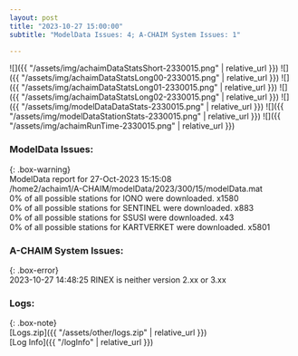 ```yaml
---
layout: post
title: "2023-10-27 15:00:00"
subtitle: "ModelData Issues: 4; A-CHAIM System Issues: 1"

---
```


![]({{ "/assets/img/achaimDataStatsShort-2330015.png" | relative_url }})
![]({{ "/assets/img/achaimDataStatsLong00-2330015.png" | relative_url }})
![]({{ "/assets/img/achaimDataStatsLong01-2330015.png" | relative_url }})
![]({{ "/assets/img/achaimDataStatsLong02-2330015.png" | relative_url }})
![]({{ "/assets/img/modelDataDataStats-2330015.png" | relative_url }})
![]({{ "/assets/img/modelDataStationStats-2330015.png" | relative_url }})
![]({{ "/assets/img/achaimRunTime-2330015.png" | relative_url }})


### ModelData Issues:  
  
{: .box-warning}  
 ModelData report for 27-Oct-2023 15:15:08   
 /home2/achaim1/A-CHAIM/modelData/2023/300/15/modelData.mat   
 0% of all possible stations for IONO were downloaded. x1580   
 0% of all possible stations for SENTINEL were downloaded. x883   
 0% of all possible stations for SSUSI were downloaded. x43   
 0% of all possible stations for KARTVERKET were downloaded. x5801   
  
### A-CHAIM System Issues:  
  
{: .box-error}  
2023-10-27 14:48:25 RINEX is neither version 2.xx or 3.xx  

### Logs:  
  
{: .box-note}  
[Logs.zip]({{ "/assets/other/logs.zip" | relative_url }})  
[Log Info]({{ "/logInfo" | relative_url }})  
